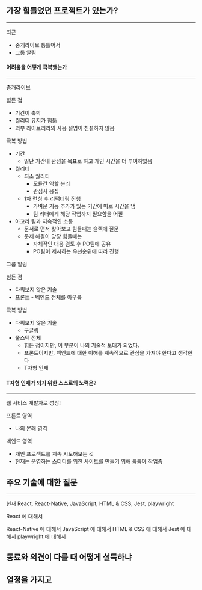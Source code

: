 
## 가장 힘들었던 프로젝트가 있는가?
-----
최근
- 중개라이브
통틀어서
- 그룹 알림


#### 어려움을 어떻게 극복했는가
----
중개라이브

힘든 점
- 기간이 촉박
- 퀄리티 유지가 힘듦
- 외부 라이브러리의 사용 설명이 친절하지 않음

극복 방법
- 기간
	- 일단 기간내 완성을 목표로 하고 개인 시간을 더 투여하였음
- 퀄리티
	- 최소 퀄리티
		- 모듈간 역할 분리
		- 관심사 응집
	- 1차 런칭 후 리팩터링 진행
		- 가벼운 기능 추가가 있는 기간에 따로 시간을 냄
		- 팀 리더에게 해당 작업까지 필요함을 어필
- 아고라 팀과 지속적인 소통
	- 문서로 먼저 찾아보고 힘들때는 슬렉에 질문
	- 문제 해결이 당장 힘들때는
		- 자체적인 대응 검토 후 PO팀에 공유
		- PO팀이 제시하는 우선순위에 따라 진행


그룹 알림

힘든 점
- 다뤄보지 않은 기술
- 프론트 - 벡엔드 전체를 아우름

극복 방법
- 다뤄보지 않은 기술
	- 구글링
- 풀스텍 전체
	- 힘든 점이지만, 이 부분이 나의 기술적 토대가 되었다.
	- 프론트이지만, 벡엔드에 대한 이해를 계속적으로 관심을 가져야 한다고 생각한다
	- T자형 인재


#### T자형 인재가 되기 위한 스스로의 노력은?
----
웹 서비스 개발자로 성장!

프론트 영역
- 나의 본래 영역


벡엔드 영역
- 개인 프로젝트를 계속 시도해보는 것
- 현재는 운영하는 스터디를 위한 사이트를 만들기 위해 틈틈이 작업중



## 주요 기술에 대한 질문
----
현재 React, React-Native, JavaScript, HTML & CSS, Jest, playwright

React 에 대해서

React-Native 에 대해서
JavaScript 에 대해서
HTML & CSS 에 대해서
Jest 에 대해서
playwright 에 대해서





## 동료와 의견이 다를 때 어떻게 설득하냐




## 열정을 가지고 

